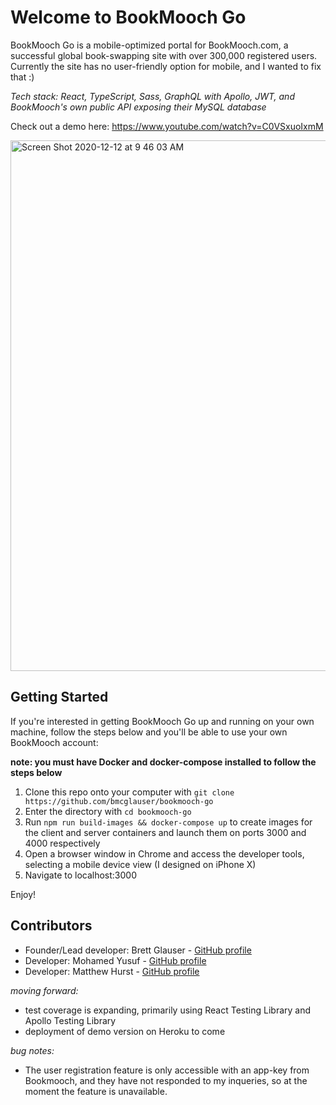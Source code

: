 # Welcome to BookMooch Go
BookMooch Go is a mobile-optimized portal for BookMooch.com, a successful global book-swapping site with over 300,000 registered users. Currently the site has no user-friendly option for mobile, and I wanted to fix that :)

*Tech stack: React, TypeScript, Sass, GraphQL with Apollo, JWT, and BookMooch's own public API exposing their MySQL database*

Check out a demo here:
https://www.youtube.com/watch?v=C0VSxuoIxmM

<img width="849" alt="Screen Shot 2020-12-12 at 9 46 03 AM" src="https://user-images.githubusercontent.com/25126281/101980903-c126bb00-3c60-11eb-9715-b055f6fd73d5.png">

## Getting Started
If you're interested in getting BookMooch Go up and running on your own machine, follow the steps below and you'll be able to use your own BookMooch account:

**note: you must have Docker and docker-compose installed to follow the steps below**

1. Clone this repo onto your computer with `git clone https://github.com/bmcglauser/bookmooch-go`
2. Enter the directory with `cd bookmooch-go`
3. Run `npm run build-images && docker-compose up` to create images for the client and server containers and launch them on ports 3000 and 4000 respectively
4. Open a browser window in Chrome and access the developer tools, selecting a mobile device view (I designed on iPhone X)
5. Navigate to localhost:3000

Enjoy!

## Contributors
- Founder/Lead developer: Brett Glauser - [GitHub profile](https://www.github.com/bmcglauser)
- Developer: Mohamed Yusuf - [GitHub profile](https://www.github.com/mhyusuf)
- Developer: Matthew Hurst - [GitHub profile](https://www.github.com/Matt-Hurst)

*moving forward:*
- test coverage is expanding, primarily using React Testing Library and Apollo Testing Library
- deployment of demo version on Heroku to come

*bug notes:*
- The user registration feature is only accessible with an app-key from Bookmooch, and they have not responded to my inqueries, so at the moment the feature is unavailable.
